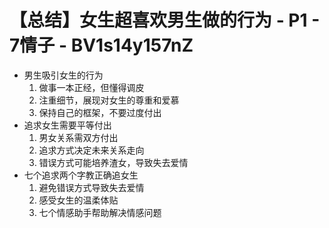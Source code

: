 # 【总结】女生超喜欢男生做的行为 - P1 - 7情子 - BV1s14y157nZ

-   男生吸引女生的行为
    1.  做事一本正经，但懂得调皮
    2.  注重细节，展现对女生的尊重和爱慕
    3.  保持自己的框架，不要过度付出
-   追求女生需要平等付出
    1.  男女关系需双方付出
    2.  追求方式决定未来关系走向
    3.  错误方式可能培养渣女，导致失去爱情
-   七个追求两个字教正确追女生
    1.  避免错误方式导致失去爱情
    2.  感受女生的温柔体贴
    3.  七个情感助手帮助解决情感问题